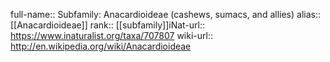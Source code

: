 

full-name:: Subfamily: Anacardioideae (cashews, sumacs, and allies)
alias:: [[Anacardioideae]]
rank:: [[subfamily]]iNat-url:: https://www.inaturalist.org/taxa/707807
wiki-url:: http://en.wikipedia.org/wiki/Anacardioideae
